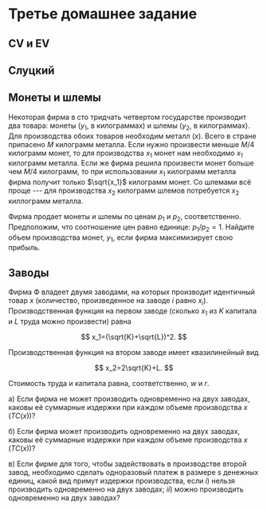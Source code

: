 # Третье домашнее задание

## CV и EV

## Слуцкий

## Монеты и шлемы

Некоторая фирма в сто тридчать четвертом государстве производит два товара: монеты ($y_1$, в килограммах) и шлемы ($y_2$, в килограммах). Для производства обоих товаров необходим металл ($x$). Всего в стране припасено $M$ килограмм металла. Если нужно произвести меньше $M/4$ килограмм монет, то для производства $x_1$ монет нам необходимо $x_1$ килограмм металла. Если же фирма решила произвести монет больше чем $M/4$ килограмм, то при использовании $x_1$ килограмм металла фирма получит только $\sqrt{x_1}$ килограмм монет. Со шлемами всё проще --- для производства $x_2$ килограмм шлемов потребуется $x_2$ киллограмм металла. 

Фирма продает монеты и шлемы по ценам $p_1$ и $p_2$, соответственно. Предположим, что соотношение цен равно единице: $p_1/p_2=1$. Найдите объем производства монет, $y_1$, если фирма максимизирует свою прибыль.

## Заводы

Фирма Ф владеет двумя заводами, на которых производит идентичный товар $x$ (количество, произведенное на заводе $i$ равно $x_i$). Производственная функция на первом заводе (сколько $x_1$ из $K$ капитала и $L$ труда можно произвести) равна

$$
x_1=(\sqrt{K}+\sqrt{L})^2.
$$

Производственная функция на втором заводе имеет квазилинейный вид

$$
x_2=2\sqrt{K}+L.
$$

Стоимость труда и капитала равна, соответственно, $w$ и $r$.

а) Если фирма не может производить одновременно на двух заводах, каковы её суммарные издержки при каждом объеме производства $x$ ($TC(x)$)?

б) Если фирма может производить одновременно на двух заводах, каковы её суммарные издержки при каждом объеме производства $x$ ($TC(x)$)?

в) Если фирме для того, чтобы задействовать в производстве второй завод, необходимо сделать одноразовый платеж в размере $s$ денежных единиц, какой вид примут издержки производства, если $i)$ нельзя производить одновременно на двух заводах; $ii)$ можно производить одновременно на двух заводах?